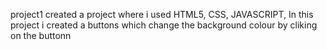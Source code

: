 project1 
created a project where i used HTML5, CSS, JAVASCRIPT,
In this project i created a buttons which change the background colour by cliking on the buttonn
 

